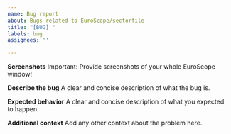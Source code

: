 ```yaml
---
name: Bug report
about: Bugs related to EuroScope/sectorfile
title: "[BUG] "
labels: bug
assignees: ''

---
```


**Screenshots**
Important: Provide screenshots of your whole EuroScope window!

**Describe the bug**
A clear and concise description of what the bug is.

**Expected behavior**
A clear and concise description of what you expected to happen.

**Additional context**
Add any other context about the problem here.
